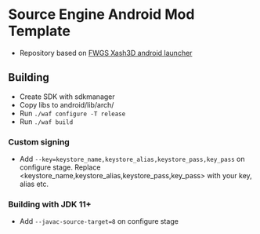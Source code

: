 # Source Engine Android Mod Template
- Repository based on [FWGS Xash3D android launcher](https://github.com/FWGS/xash3d-android-project)

## Building
- Create SDK with sdkmanager
- Copy libs to android/lib/arch/
- Run `./waf configure -T release`
- Run `./waf build`
### Custom signing
- Add `--key=keystore_name,keystore_alias,keystore_pass,key_pass` on configure stage. Replace <keystore_name,keystore_alias,keystore_pass,key_pass> with your key, alias etc.
### Building with JDK 11+
- Add `--javac-source-target=8` on configure stage
